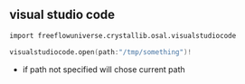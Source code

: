 ## visual studio code

```v
import freeflowuniverse.crystallib.osal.visualstudiocode

visualstudiocode.open(path:"/tmp/something")!

```

- if path not specified will chose current path